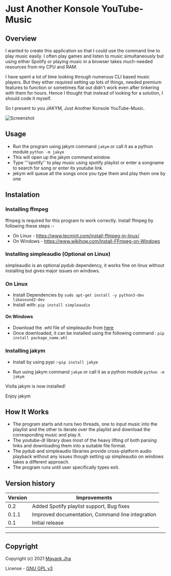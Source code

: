 # Just Another Konsole YouTube-Music

## Overview

I wanted to create this application so that I could use the command line to play music easily. I often play games and listen to music simultaneously but using either Spotify or playing music in a browser takes much-needed resources from my CPU and RAM.

I have spent a lot of time looking through numerous CLI based music players. But they either required setting up lots of things, needed premium features to function or sometimes flat out didn't work even after tinkering with them for hours. Hence I thought that instead of looking for a solution, I should code it myself.

So I present to you JAKYM, Just Another Konsole YouTube-Music.

![Screenshot](img/screenshot.png?raw=true "screenshot")

## Usage

- Run the program using jakym command ``` jakym ``` or call it as a python module ```python -m jakym```
- This will open up the jakym command window.
- Type '''spotify'' to play music using spotify playlist or enter a songname to search for song or enter its youtube link.
- jekym will queue all the songs once you type them and play them one by one

## Instalation

### Installing ffmpeg

ffmpeg is required for this program to work correctly. Install ffmpeg by following these steps :-

- On Linux - <https://www.tecmint.com/install-ffmpeg-in-linux/>
- On Windows - <https://www.wikihow.com/Install-FFmpeg-on-Windows>

### Installing simpleaudio (Optional on Linux)

simpleaudio is an optional pydub dependency, it works fine on linux without installing but gives major issues on windows.

### On Linux

- Install Dependencies by ```sudo apt-get install -y python3-dev libasound2-dev```
- Install with: ```pip install simpleaudio```

#### On Windows

- Download the .whl file of simpleaudio from [here](https://www.lfd.uci.edu/~gohlke/pythonlibs/#simpleaudio)
- Once downloaded, it can be installed using the following command : ```pip install package_name.whl```

### Installing jakym

- Install by using pypi :-``` pip install jakym ```

- Run using jakym command ``` jakym ``` or call it as a python module ```python -m jakym```

Violla jakym is now installed!

Enjoy jakym

## How It Works

- The program starts and runs two threads, one to input music into the playlist and the other to iterate over the playlist and download the corresponding music and play it.
- The youtube-dl library does most of the heavy lifting of both parsing links and downloading them into a suitable file format.
- The pydub and simpleaudio libraries provide cross-platform audio playback without any issues though setting up simpleaudio on windows takes a different approach.
- The program runs until user specifically types exit.

## Version history

| Version     | Improvements    |
| ----------- | -----------     |
| 0.2         | Added Spotify playlist support, Bug fixes |
| 0.1.1       | Improved documentation, Command line integration |
| 0.1         | Initial release |

---

## Copyright

Copyright (c) 2021 [Mayank Jha](https://github.com/themayankjha)

License - [GNU GPL v3](License)
